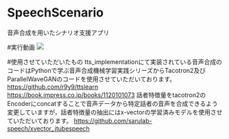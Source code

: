 # SpeechScenario
音声合成を用いたシナリオ支援アプリ

#実行動画
[![](https://img.youtube.com/vi/3ilFax8-2Bw/0.jpg)](https://www.youtube.com/watch?v=3ilFax8-2Bw)

#使用させていただいたもの
tts_implementationにて実装されている音声合成のコードはPythonで学ぶ音声合成機械学習実践シリーズからTacotron2及びParallelWaveGANのコードを使用させていただいております。
https://github.com/r9y9/ttslearn
https://book.impress.co.jp/books/1120101073
話者特徴量をtacotron2のEncoderにconcatすることで音声データから特定話者の音声を合成できるよう変更していますが，話者特徴量の抽出にはx-vectorの学習済みモデルを使用させていただいております。
https://github.com/sarulab-speech/xvector_jtubespeech
